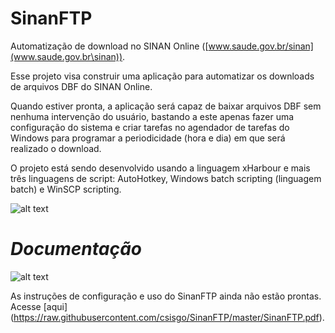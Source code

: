 # **SinanFTP** #

Automatização de download no SINAN Online
([www.saude.gov.br/sinan](www.saude.gov.br\sinan)).

Esse projeto visa construir uma aplicação para automatizar os downloads
de arquivos DBF do SINAN Online.

Quando estiver pronta, a aplicação será capaz de baixar arquivos DBF sem
nenhuma intervenção do usuário, bastando a este apenas fazer uma
configuração do sistema e criar tarefas no agendador de tarefas do
Windows para programar a periodicidade (hora e dia) em que será
realizado o download.

O projeto está sendo desenvolvido usando a linguagem xHarbour e mais
três linguagens de script: AutoHotkey, Windows batch scripting
(linguagem batch) e WinSCP scripting.

![alt text](https://raw.githubusercontent.com/csisgo/SinanFTP/master/SinanFTP.png)

# *Documentação* #

![alt text](https://raw.githubusercontent.com/csisgo/SinanFTP/master/under_construction.png)

As instruções de configuração e uso do SinanFTP ainda não estão prontas.
Acesse [aqui] (https://raw.githubusercontent.com/csisgo/SinanFTP/master/SinanFTP.pdf).



